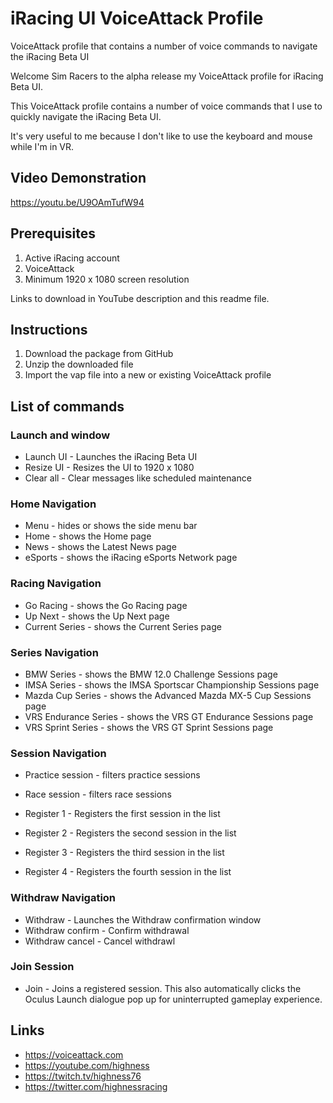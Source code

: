 # iRacing UI VoiceAttack Profile
VoiceAttack profile that contains a number of voice commands to navigate the iRacing Beta UI

Welcome Sim Racers to the alpha release my VoiceAttack profile for iRacing Beta UI.

This VoiceAttack profile contains a number of voice commands that I use to quickly navigate the iRacing Beta UI. 

It's very useful to me because I don't like to use the keyboard and mouse while I'm in VR.

## Video Demonstration
https://youtu.be/U9OAmTufW94

## Prerequisites
1. Active iRacing account
2. VoiceAttack
3. Minimum 1920 x 1080 screen resolution

Links to download in YouTube description and this readme file.

## Instructions
1. Download the package from GitHub
2. Unzip the downloaded file
3. Import the vap file into a new or existing VoiceAttack profile

## List of commands

### Launch and window

- Launch UI - Launches the iRacing Beta UI
- Resize UI - Resizes the UI to 1920 x 1080
- Clear all - Clear messages like scheduled maintenance

### Home Navigation
- Menu - hides or shows the side menu bar
- Home - shows the Home page
- News - shows the Latest News page
- eSports - shows the iRacing eSports Network page

### Racing Navigation

- Go Racing - shows the Go Racing page
- Up Next - shows the Up Next page
- Current Series - shows the Current Series page

### Series Navigation

- BMW Series - shows the BMW 12.0 Challenge Sessions page
- IMSA Series - shows the IMSA Sportscar Championship Sessions page
- Mazda Cup Series - shows the Advanced Mazda MX-5 Cup Sessions page
- VRS Endurance Series - shows the VRS GT Endurance Sessions page
- VRS Sprint Series - shows the VRS GT Sprint Sessions page

### Session Navigation

- Practice session - filters practice sessions
- Race session - filters race sessions

- Register 1 - Registers the first session in the list
- Register 2 - Registers the second session in the list
- Register 3 - Registers the third session in the list
- Register 4 - Registers the fourth session in the list

### Withdraw Navigation

- Withdraw - Launches the Withdraw confirmation window
- Withdraw confirm - Confirm withdrawal
- Withdraw cancel - Cancel withdrawl

### Join Session

- Join - Joins a registered session. This also automatically clicks the Oculus Launch dialogue pop up for uninterrupted gameplay experience.

## Links
- https://voiceattack.com
- https://youtube.com/highness
- https://twitch.tv/highness76
- https://twitter.com/highnessracing
